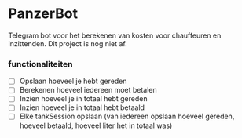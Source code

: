 # PanzerBot

Telegram bot voor het berekenen van kosten voor chauffeuren en inzittenden.
Dit project is nog niet af.

### functionaliteiten
- [ ] Opslaan hoeveel je hebt gereden  
- [ ] Berekenen hoeveel iedereen moet betalen  
- [ ] Inzien hoeveel je in totaal hebt gereden  
- [ ] Inzien hoeveel je in totaal hebt betaald  
- [ ] Elke tankSession opslaan (van iedereen opslaan hoeveel gereden, hoeveel betaald, hoeveel liter het in totaal was)  
